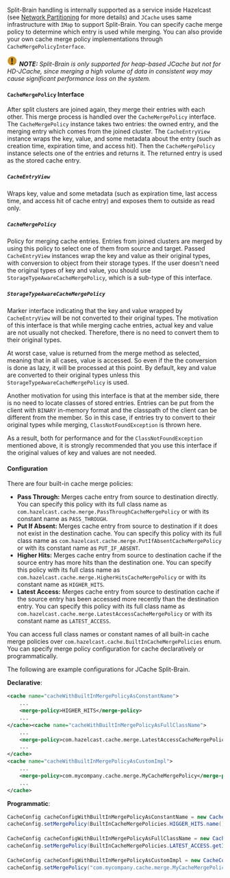 
Split-Brain handling is internally supported as a service inside Hazelcast (see [Network Partitioning](/2600_Network_Partitioning_-_Split-Brain_Syndrome/_index.md) for more details) and `JCache` uses same infrastructure with `IMap` to support Split-Brain. You can specify cache merge policy to determine which entry is used while merging. You can also provide your own cache merge policy implementations through `CacheMergePolicyInterface`.

![image](../../images/NoteSmall.jpg) ***NOTE:*** *Split-Brain is only supported for heap-based JCache but not for HD-JCache, since merging a high volume of data in consistent way may cause significant performance loss on the system.*

#### `CacheMergePolicy` Interface

After split clusters are joined again, they merge their entries with each other. This merge process is handled over the `CacheMergePolicy` interface.
The `CacheMergePolicy` instance takes two entries: the owned entry, and the merging entry which comes from the joined cluster. The `CacheEntryView` instance wraps the key, value, and some metadata about the entry (such as creation time, expiration time, and access hit). Then the `CacheMergePolicy` instance selects one of the entries and returns it.
The returned entry is used as the stored cache entry.

##### `CacheEntryView`

Wraps key, value and some metadata (such as expiration time, last access time, and access hit of cache entry) and exposes them to outside as read only.

##### `CacheMergePolicy`

Policy for merging cache entries. Entries from joined clusters are merged by using this policy to select one of them from source and target. 
Passed `CacheEntryView` instances wrap the key and value as their original types, with conversion to object from their storage types. 
If the user doesn't need the original types of key and value, you should use `StorageTypeAwareCacheMergePolicy`, which is a sub-type of this interface.

##### `StorageTypeAwareCacheMergePolicy` 

Marker interface indicating that the key and value wrapped by `CacheEntryView` will be not converted to their original types. 
The motivation of this interface is that while merging cache entries, actual key and value are not usually not checked. Therefore, there is no need to convert them to their original types.

At worst case, value is returned from the merge method as selected, meaning that in all cases, value is accessed. So even if the the conversion is done as lazy, it will be processed at this point. By default, key and value are converted to their original types unless this `StorageTypeAwareCacheMergePolicy` is used.

Another motivation for using this interface is that at the member side, there is no need to locate classes of stored entries. Entries can be put from the client with `BINARY` in-memory format and the classpath of the client can be different from the member. So in this case, if entries try to convert to their original types while merging, `ClassNotFoundException` is thrown here.

As a result, both for performance and for the `ClassNotFoundException` mentioned above, it is strongly recommended that you use this interface if the original values of key and values are not needed.

#### Configuration

There are four built-in cache merge policies:
- **Pass Through:** Merges cache entry from source to destination directly. You can specify this policy with its full class name as `com.hazelcast.cache.merge.PassThroughCacheMergePolicy` or with its constant name as `PASS_THROUGH`.
- **Put If Absent:** Merges cache entry from source to destination if it does not exist in the destination cache. You can specify this policy with its full class name as `com.hazelcast.cache.merge.PutIfAbsentCacheMergePolicy` or with its constant name as `PUT_IF_ABSENT`.
- **Higher Hits:** Merges cache entry from source to destination cache if the source entry has more hits than the destination one. You can specify this policy with its full class name as `com.hazelcast.cache.merge.HigherHitsCacheMergePolicy` or with its constant name as `HIGHER_HITS`.
- **Latest Access:** Merges cache entry from source to destination cache if the source entry has been accessed more recently than the destination entry. You can specify this policy with its full class name as `com.hazelcast.cache.merge.LatestAccessCacheMergePolicy` or with its constant name as `LATEST_ACCESS`.

You can access full class names or constant names of all built-in cache merge policies over `com.hazelcast.cache.BuiltInCacheMergePolicies` enum. You can specify merge policy configuration for cache declaratively or programmatically.

The following are example configurations for JCache Split-Brain.

**Declarative**:

```xml
<cache name="cacheWithBuiltInMergePolicyAsConstantName">
    ...
    <merge-policy>HIGHER_HITS</merge-policy>
    ...
</cache><cache name="cacheWithBuiltInMergePolicyAsFullClassName">
    ...
    <merge-policy>com.hazelcast.cache.merge.LatestAccessCacheMergePolicy</merge-policy>
    ...
</cache>
<cache name="cacheWithBuiltInMergePolicyAsCustomImpl">
    ...
    <merge-policy>com.mycompany.cache.merge.MyCacheMergePolicy</merge-policy>
    ...
</cache>
```

**Programmatic**:

```java
CacheConfig cacheConfigWithBuiltInMergePolicyAsConstantName = new CacheConfig();
cacheConfig.setMergePolicy(BuiltInCacheMergePolicies.HIGGER_HITS.name());
  
CacheConfig cacheConfigWithBuiltInMergePolicyAsFullClassName = new CacheConfig();
cacheConfig.setMergePolicy(BuiltInCacheMergePolicies.LATEST_ACCESS.getImplementationClassName());
  
CacheConfig cacheConfigWithBuiltInMergePolicyAsCustomImpl = new CacheConfig();
cacheConfig.setMergePolicy("com.mycompany.cache.merge.MyCacheMergePolicy");
```

